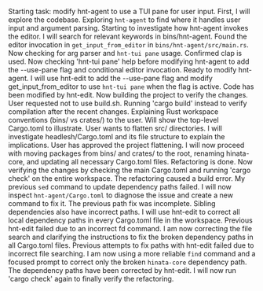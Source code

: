 Starting task: modify hnt-agent to use a TUI pane for user input. First, I will explore the codebase.
Exploring `hnt-agent` to find where it handles user input and argument parsing.
Starting to investigate how hnt-agent invokes the editor. I will search for relevant keywords in bins/hnt-agent.
Found the editor invocation in `get_input_from_editor` in `bins/hnt-agent/src/main.rs`. Now checking for arg parser and `hnt-tui pane` usage.
Confirmed clap is used. Now checking 'hnt-tui pane' help before modifying hnt-agent to add the --use-pane flag and conditional editor invocation.
Ready to modify hnt-agent. I will use hnt-edit to add the --use-pane flag and modify get_input_from_editor to use `hnt-tui pane` when the flag is active.
Code has been modified by hnt-edit. Now building the project to verify the changes.
User requested not to use build.sh. Running 'cargo build' instead to verify compilation after the recent changes.
Explaining Rust workspace conventions (bins/ vs crates/) to the user. Will show the top-level Cargo.toml to illustrate.
User wants to flatten src/ directories. I will investigate headlesh/Cargo.toml and its file structure to explain the implications.
User has approved the project flattening. I will now proceed with moving packages from bins/ and crates/ to the root, renaming hinata-core, and updating all necessary Cargo.toml files.
Refactoring is done. Now verifying the changes by checking the main Cargo.toml and running 'cargo check' on the entire workspace.
The refactoring caused a build error. My previous `sed` command to update dependency paths failed. I will now inspect `hnt-agent/Cargo.toml` to diagnose the issue and create a new command to fix it.
The previous path fix was incomplete. Sibling dependencies also have incorrect paths. I will use hnt-edit to correct all local dependency paths in every Cargo.toml file in the workspace.
Previous hnt-edit failed due to an incorrect fd command. I am now correcting the file search and clarifying the instructions to fix the broken dependency paths in all Cargo.toml files.
Previous attempts to fix paths with hnt-edit failed due to incorrect file searching. I am now using a more reliable `find` command and a focused prompt to correct only the broken `hinata-core` dependency path.
The dependency paths have been corrected by hnt-edit. I will now run 'cargo check' again to finally verify the refactoring.
